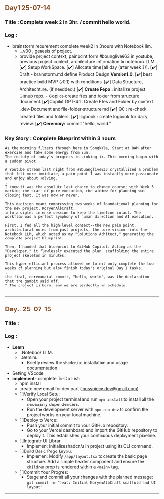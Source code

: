 ## <font color = #895129> Day1 25-07-14 </font>

### Title : Complete week 2 in 3hr. / commit hello world.

### Log :

-   brainstorm requrement complete week2 in 3hours with Notebook llm.
    -   \_\_v00 , genesis of project.
    -   provide project context, painpoint form #bounglive663 in youtube, previous project context, architecture information to notebook LLM.
        [✔️] Setup WorkSpace.
        [✔️] Allocate time [all day (after week 3)].
        [✔️] Draft - brainstorm.md define Product Design **Version1.0**.
        [✔️] best practice build MVP (v0.1) with conditions.
        [✔️] Data Structure, Architechture. (if needded.)
        [✔️] **Create Repo :** initailize project Github repo. - Copilot-create files and folder from structure document.
        [✔️]Copilot GPT-4.1 : Create Files and Folder by context \_dev-Document and file-folder-structure.md
        [✔️] QC : re-check created files and folders.
        [✔️] logbook : create logbook for dairy review.
        [✔️] **Ceremory:** commit "hello, world."

### Key Story : Complete Blueprint within 3 hours

```
As the morning filters through here in Songkhla, Start at 8AM after exercise and take some energy from Sun.
The realuty of today's progress in sinking in. This morning bagan with a sudden pivot.
.
A Youtube stream last night from #Bouanglive633 crystallized a problem that felt more immidiate, a pain point I was instantly more passionate and enjoy about solving.
.
I knew it was the absolute last chance to change course; with Week 3 marking the start of pure execution, the window for planning was closing fast. It was now or never.

This decision meant compressing two weeks of foundational planning for the new project, KoryenAlbCraft,
into a sigle, intense session to keep the timeline intact. The workflow was a perfect symphony of human direction and AI execution.
.
First, I fed all the high-level context--the new pain point, architectural notes from past projects, the core vision--into the Notebook LLM, which acted as my "Solutions Achitect," generating the complete project blueprint.

Then, I handed that blueprint to GitHub Copilot. Acting as the "Developer," it flawlessly executed the plan, scaffolding the entire project skeleton in minutes.
.
This hyper-efficiant process allowed me to not only complete the two weeks of planning but also finish today's original Day 1 tasks.
.
the final, ceremonaial commit, "hello, world", was the declaration that the gambit paid off.
" The project is born, and we are perdectly on schedule.


```

---

<!-- ///////////////////////////////////////////////////////////////////////////////////// -->

## <font color = #895129> Day.. 25-07-15 </font>

### Title :

### Log :

-   **Learn**
    -   ..Notebook LLM.
    -   ..Gemini..
        -   Briefly review the `shadcn/ui` installation and usage documentation.
-   Setting VScode
-   **implement**- complete To-Do List:
    -   npm install
    -   create new email for dev part (mosspiece.dev@gmail.com)
    -   [ ]Verify Local Setu:
        -   Open your project terminal and run `npm install` to install all the necessary dependencies.
        -   Run the development server with `npm run dev` to confirm the project works on your local machine.
    -   [ ]Deploy to Verce:
        -   Push your initial commit to your GitHub repository.
        -   Go to your Vercel dashboard and import the GitHub repository to deploy it. This establishes your continuous deployment pipeline.
    -   [ ]Integrate UI Librar:
        -   Implemen: Initializeshadcn/u in project using its CLI command.
    -   [ ]Build Basic Page Layou:
        -   Implemen: Modify `/app/layout.tsx` to create the basic page structure. Add a simple header component and ensure the `children` prop is rendered within a `<main>` tag.
    -   [ ]Commit Your Progres:
        -   Stage and commit all your changes with the planned message: `git commit -m "feat: Initial KoryenAlbCraft scaffold and UI layout"`

---

<!-- ///////////////////////////////////////////////////////////////////////////////////// -->
